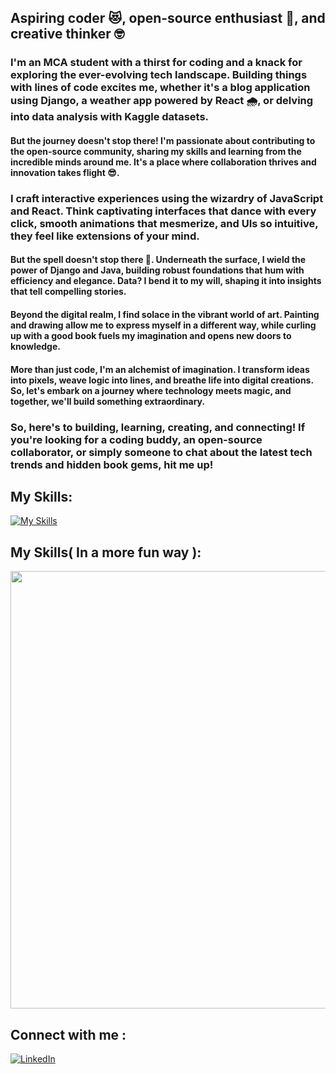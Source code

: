 
<!--
**SushmaKewat/SushmaKewat** is a ✨ _special_ ✨ repository because its `README.md` (this file) appears on your GitHub profile.

Here are some ideas to get you started:

- 🔭 I’m currently working on ...
- 🌱 I’m currently learning ...
- 👯 I’m looking to collaborate on ...
- 🤔 I’m looking for help with ...
- 💬 Ask me about ...
- 📫 How to reach me: ...
- 😄 Pronouns: ...
- ⚡ Fun fact: ...
-->
## Aspiring coder :heart_eyes_cat:, open-source enthusiast :muscle:, and creative thinker :nerd_face:

### I'm an MCA student with a thirst for coding and a knack for exploring the ever-evolving tech landscape. Building things with lines of code excites me, whether it's a blog application using Django, a weather app powered by React :cloud_with_rain:, or delving into data analysis with Kaggle datasets.

#### But the journey doesn't stop there! I'm passionate about contributing to the open-source community, sharing my skills and learning from the incredible minds around me. It's a place where collaboration thrives and innovation takes flight :sunglasses:.

### I craft interactive experiences using the wizardry of JavaScript and React. Think captivating interfaces that dance with every click, smooth animations that mesmerize, and UIs so intuitive, they feel like extensions of your mind.

#### But the spell doesn't stop there :space_invader:. Underneath the surface, I wield the power of Django and Java, building robust foundations that hum with efficiency and elegance. Data? I bend it to my will, shaping it into insights that tell compelling stories.

#### Beyond the digital realm, I find solace in the vibrant world of art. Painting and drawing allow me to express myself in a different way, while curling up with a good book fuels my imagination and opens new doors to knowledge.

#### More than just code, I'm an alchemist of imagination. I transform ideas into pixels, weave logic into lines, and breathe life into digital creations. So, let's embark on a journey where technology meets magic, and together, we'll build something extraordinary.

### So, here's to building, learning, creating, and connecting! If you're looking for a coding buddy, an open-source collaborator, or simply someone to chat about the latest tech trends and hidden book gems, hit me up!

## My Skills:
[![My Skills](https://skillicons.dev/icons?i=js,ts,html,css,tailwind,react,django,java,c,nodejs,express,git,github,mongodb,mysql,netlify,py,r,vscode)](https://skillicons.dev)

## My Skills( In a more fun way ):
<img src="https://github.com/user-attachments/assets/902d77e1-bf48-4d90-98bf-42f76e95457b" width=700 height=700/>

## Connect with me : 
[![LinkedIn](https://skillicons.dev/icons?i=linkedin)](https://www.linkedin.com/in/sushma-kewat/)
